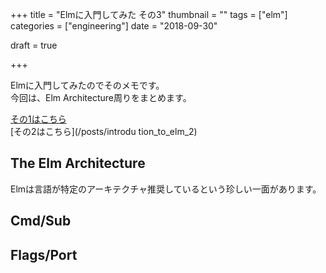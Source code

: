 +++
title = "Elmに入門してみた その3"
thumbnail = ""
tags = ["elm"]
categories = ["engineering"]
date = "2018-09-30"

draft = true

+++

Elmに入門してみたのでそのメモです。\
今回は、Elm Architecture周りをまとめます。

[その1はこちら](/posts/introduction_to_elm) \
[その2はこちら](/posts/introdu tion_to_elm_2)

## The Elm Architecture

Elmは言語が特定のアーキテクチャ推奨しているという珍しい一面があります。


## Cmd/Sub


## Flags/Port



